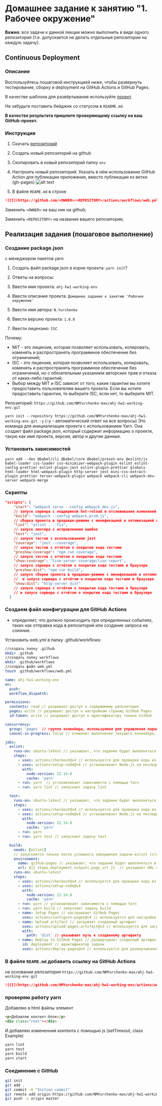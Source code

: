 # Домашнее задание к занятию "1. Рабочее окружение"

**Важно**: все задачи к данной лекции можно выполнить в виде одного репозитория (т.е. допускается не делать отдельные репозитории на каждую задачу).

## Continuous Deployment

### Описание

Воспользуйтесь пошаговой инструкцией ниже, чтобы развернуть тестирование, сборку и deployment на GitHub Actions и GitHub Pages.

В качестве шаблона для развёртывания используйте [проект](https://github.com/netology-code/ahj-code/tree/master/env).

Не забудьте поставить бейджик со статусом в `README.md`.

**В качестве результата пришлите проверяющему ссылку на ваш GitHub-проект.**

### Инструкция

1. Скачать [репозиторий](https://github.com/netology-code/ahj-code/tree/master/env)

2. Создать новый репозиторий на github
3. Скопировать в новый репозиторий папку `env`
4. Настроить новый репозиторий. Указать в нём использование GitHub Action для публикации приложения, вместо публикации из ветки (gh-pages)
   ![alt text](./github-setup.png)

5. В файле `REAME.md` в строке

```md
![CI](https://github.com/<OWNER>/<REPOSITORY>/actions/workflows/web.yml/badge.svg)
```

Заменить `<OWNER>` на ваш ник на github;

Заменить `<REPOSITORY>` на название вашего репозитория;

## Реализация задания (пошаговое выполнение)

### Cоздание package.json

с менеджером пакетов yarn

1. Создать файл package.json в корне проекта: `yarn init`?
2. Ответы на вопросы:
3. Ввести имя проекта: `ahj-hw1-working-env`
4. Ввести описание проекта: `Домашнее задание к занятию 'Рабочее окружение'`
5. Ввести имя автора: `N.Yurchenko`
6. Ввести версию проекта: `1.0.0`

7. Ввести лицензию: `ISC`

Почему:

- MIT - это лицензия, которая позволяет использовать, копировать, изменять и распространять программное обеспечение без ограничений;
- ISC - это лицензия, которая позволяет использовать, копировать, изменять и распространять программное обеспечение без ограничений, но с обязательным указанием авторских прав и отказа от каких-либо гарантий;
- Выбор между MIT и ISC зависит от того, какие гарантии вы хотите предоставить пользователям вашего проекта. Если вы хотите предоставить гарантии, то выберите ISC, если нет, то выберите MIT.

Репозиторий: `https://github.com/NMYurchenko-max/ahj-hw1-working-env.git`

`yarn init --repository https://github.com/NMYurchenko-max/ahj-hw1-working-env.git -y` (-y - автоматический ответ на все вопросы)
Это команда для инициализации проекта с использованием Yarn. Она создает файл package.json, который содержит информацию о проекте, такую как имя проекта, версия, автор и другие данные.

### Установить зависимостей

`yarn add --dev @babel/cli @babel/core @babel/preset-env @eslint/js babel-loader css-loader css-minimizer-webpack-plugin eslint eslint-config-prettier eslint-plugin-jest eslint-plugin-prettier globals html-loader html-webpack-plugin http-server jest mini-css-extract-plugin prettier terser-webpack-plugin webpack webpack-cli webpack-dev-server webpack-merge`

### Скрипты

```json
"scripts": {
    "start": "webpack serve --config webpack.dev.js", 
    // запуск сервера с поддержкой hot-reload и отслеживания изменений в файлах
    "build": "webpack --config webpack.prod.js", 
    // сборка проекта в продакшн-режиме с минификацией и оптимизацией кода
    "lint": "eslint . --fix", 
    // запуск линтера с исправлением ошибок
    "test": "jest", 
    // запуск тестов с использованием jest
    "coverage": "jest --coverage", 
    // запуск тестов с отчётом о покрытии кода тестами
    "preshow:coverage": "npm run coverage", 
    // запуск тестов с отчётом о покрытии кода тестами
    "show:coverage": "live-server coverage/lcov-report", 
    // запуск сервера с отчётом о покрытии кода тестами в браузере
    "preshow:dist": "npm run build", 
    // запуск сборки проекта в продакшн-режиме с минификацией и оптимизацией кода
    //  и запуск сервера с отчётом о покрытии кода тестами в браузере
    "show:dist": "http-server dist" 
    // запуск сервера с отчётом о покрытии кода тестами в браузере 
    // и запуск сервера с отчётом о покрытии кода тестами в браузере
  }
```

### Создаем файл конфигурации для GitHub Actions

- определяет, что должно происходить при определенных событиях,
таких как отправка кода в репозиторий или создание запроса на слияние.

Установить web.yml в папку .github/workflows:

```bash
//создать папку .github
mkdir .github
//создать папку workflows
mkdir .github/workflows
//создать файл web.yml
touch .github/workflows/web.yml
```

```yml
name: ahj-hw1-working-env
on: 
  push:
  workflow_dispatch:

permissions:
  contents: read // разрешает доступ к содержимому репозитория
  pages: write // разрешает доступ к настройкам страниц GitHub Pages
  id-token: write // разрешает доступ к идентификатору токена GitHub

concurrency:
  group: 'pages' // группа конвейера, используемая для управления параллелизмом конвейера
  cancel-in-progress: false // отменяет выполнение текущего конвейера, если уже есть другой конвейер, который выполняется с той же группой конвейера

jobs:
  eslint:
    runs-on: ubuntu-latest // указывает, что задание будет выполняться на последней версии Ubuntu
    steps:
      - uses: actions/checkout@v4 // используется для проверки кода из репозитория
      - uses: actions/setup-node@v4 // устанавливает Node.js на последней версии
        with:
          node-version: 22.14.0
          cache: 'yarn'
      - run: yarn  // устанавливает зависимости с помощью Yarn
      - run: yarn lint // запускает задачу lint

  test:
    runs-on: ubuntu-latest // указывает, что задание будет выполняться на последней версии Ubuntu
    steps:
      - uses: actions/checkout@v4 // используется для проверки кода из репозитория
      - uses: actions/setup-node@v4 // устанавливает Node.js на последней версии
        with:
          node-version: 22.14.0
          cache: 'yarn'
      - run: yarn
      - run: yarn test // запускает задачу test

  build:
    needs: [eslint] 
    // запускается только после успешного завершения задачи eslint (стандартный порядок выполнения задач [eslint, test])
    environment:
      name: github-pages // указывает, что задание будет выполняться в окружении github-pages
      url: ${{ steps.deployment.outputs.page_url }}  // указывает URL страницы GitHub Pages
    runs-on: ubuntu-latest 
    steps:
      - uses: actions/checkout@v4 // используется для проверки кода из репозитория
      - uses: actions/setup-node@v4
        with:
          node-version: 22.14.0
          cache: 'yarn'
      - run: yarn // устанавливает зависимости с помощью Yarn
      - run: yarn build // запускает задачу build
      - name: Setup Pages // настраивает GitHub Pages
        uses: actions/configure-pages@v4 // используется для настройки GitHub Pages
      - name: Upload artifact // загружает созданный артефакт
        uses: actions/upload-pages-artifact@v3 // используется для загрузки артефакта
        with:
          path: 'dist' // указывает путь к созданному артефакту
      - name: Deploy to GitHub Pages // развертывает созданный артефакт на GitHub Pages
        id: deployment // идентификатор задачи
        uses: actions/deploy-pages@v4 // используется для развертывания артефакта на GitHub Pages

```

### В файле `REAME.md` добавить ссылку на GitHub Actions

на основании репозитория
`https://github.com/NMYurchenko-max/ahj-hw1-working-env.git`

```md
![CI](https://github.com/NMYurchenko-max/ahj-hw1-working-env/actions/workflows/web.yml/badge.svg)
```

### проверяю работу yarn

Добавляю в html файлы элемент

```html
<p>Добавляю контент-блок</p>
<div class="root"></div>
```

И добавляю измененния контента с помощью js (setTimeout, class Example)

```bash
yarn lint
yarn test
yarn build
yarn start
```

### Соединение с GitHub

```bash
git init
git add .
git commit -m "Inition commit"
git remote add origin https://github.com/NMYurchenko-max/ahj-hw1-working-env.git
git push -u origin master
```
